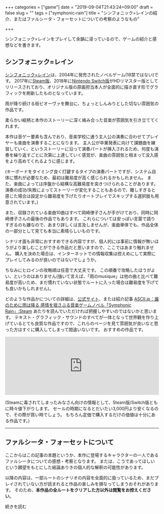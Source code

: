+++
categories = ["game"]
date = "2019-09-04T21:43:24+09:00"
draft = false
slug = ""
tags = ["symphonic-rain"]
title = "シンフォニック=レインの紹介、またはファルシータ・フォーセットについての考察のようなもの"

+++

シンフォニック=レインをプレイして余韻に浸っているので、ゲームの紹介と感想などを書きます。

<!--more-->

## シンフォニック=レイン
[シンフォニック=レイン](https://www.kogado.com/sw/contents/kuroneko/sr2017/ja/)は、2004年に発売されたノベルゲーム(18禁ではない)です。
2017年に[Steam版](https://store.steampowered.com/app/629650/Symphonic_Rain/)、2018年に[Nintendo Switch版](https://ec.nintendo.com/JP/ja/titles/70010000015356)がHDリマスター版としてリリースされており、オリジナル版の原画担当本人が全面的に描き直す形でグラフィックを刷新したものとなっています。

雨が降り続ける街ピオーヴァを舞台に、ちょっとしんみりとした切ない雰囲気の作品です。

柔らかい絵柄と本作のストーリーに深く絡み合った音楽が雰囲気を引き立ててくれます。

本作は音ゲー要素も含んでおり、音楽学校に通う主人公の演奏に合わせてプレイヤーも楽曲を演奏することになります。
主人公が卒業発表に向けて課題曲を練習していく、というストーリーに沿って演奏パートが挿入されるため、何度も演奏を繰り返すごとに次第に上達していく感覚が、楽曲の雰囲気と相まって没入感をより高めてくれるように感じます。

(キーボードをタイミング良く打鍵するタイプの演奏パートですが、システム自体に慣れが必要なため、最初は難易度が高く感じられるかもしれません。
また、楽曲によっては序盤から結構な高難易度を突きつけられることがあります。
演奏の成功/失敗によってストーリーが変化することもあるので、難しすぎると感じた場合は設定から難易度を下げたりオートプレイでスキップする選択肢も用意されています。)

また、収録されている楽曲10曲はすべて岡崎律子さんが手がけており、同時に岡崎律子さんの最後の作品でもあります。
これらについては安っぽい言葉で語りすぎるのも嫌なので、あまり詳しくは言及しませんが、楽曲単体でも、作品全体の一部分として見ても本当に素晴らしいものです。

シナリオ面も非常におすすめできる内容ですが、個人的には事前に情報が無いほうがより楽しむことができる作品だと思いますので、ここではあまり触れません。
購入を決めた場合は、インターネットでの情報収集は控えめにして実際にプレイしてみるのが良いのではないでしょうか。

ちなみにヒロインの攻略順は任意で大丈夫です。
この順番で攻略したほうがよい、というのはありません(強いて言えば、「雨のmusique」は他の曲と比べて難易度が高いため、まだ慣れていない状態でルートに入った場合は難易度を下げても良いかもしれません)。

どのような作品かについての詳細は、[公式サイト](https://www.kogado.com/sw/contents/kuroneko/sr2017/ja/)、または紹介記事 [ASCII.jp：誰のために雨は降る 感情を揺さぶる音楽ゲームノベル「Symphonic Rain」:Steam](https://ascii.jp/elem/000/001/544/1544812/) あたりを読んでいただければ把握しやすいのではないかと思います。
テキスト・グラフィック・サウンドのすべてが一体となって世界観を作り上げているとても良質な作品ですので、これらのページを見て雰囲気が良いなと思った方はすぐに購入してしまって間違いないです。
おすすめの作品です。

<iframe src="https://store.steampowered.com/widget/629650/" frameborder="0" width="646" height="190" style="max-width:100%"></iframe>


(Steamに毒されてしまったみなさん向けの情報として、Steam版/Switch版ともに時々値下がりします。
セールの時期になるとだいたい3,000円より安くなるので、その際が買い時でしょう。
もちろん定価で購入するだけの価値は十分にある作品です。)

---

## ファルシータ・フォーセットについて
ここからはこの記事の本題というか、本作に登場するキャラクターの一人であるファルシータについての感想・考察となります。
または、こうであってほしいという願望をもとにした結論ありきの個人的な解釈の可能性があります。

以降の内容は、一部ルートのシナリオの内容を全面的に扱っているため、まだプレイされていない方が読まれると作品の楽しみを損なってしまうおそれがあります。
そのため、**本作品の全ルートをクリアした方以外は閲覧をお控えください**。

<script>
    function show(){
        document.getElementById("ff").style.display="";
        document.getElementById("show_button").style.display="none";
    }
    document.addEventListener("DOMContentLoaded", ()=>{
        const span_more = document.querySelector("#more");
        const button = document.createElement("button");
        button.id = "show_button";
        button.textContent = span_more.textContent;
        span_more.textContent = "";
        span_more.appendChild(button);
        button.addEventListener("click", show);
    });
</script>

<span id="more">続きを読む</span>

<section id="ff" style="display:none">

## 時系列
まずはファルの行動に注目しながら時系列を追っていきます。

### シナリオ開始前～開始直後
夏の定期演奏でクリスのフォルテールを聴き、気に入ったと言って早速コーデル先生と接触します。
その後の行動はは本編開始時の11/28まで描写されていませんが、3ヶ月ぶりにコーデル先生を訪ねた際、既にアーシノとある程度の交流を持っていることが示唆されています(プレリュード03)。
本人曰く「忙しかった」とのことですが、実際クリスとの接触を図るまでに期間が空きすぎているような印象もあります。
もしくは、アーシノから情報を聞き出すことでクリスがパートナーを見つけそうな気配がないことを察知していたため、外堀を埋めることを優先したのかもしれません。
(「色々な人と音を合わせてからパートナーを決める」ということも言っていますが、これは特にアーシノに向けては都合の良い言い訳として使えるでしょう。本編開始前に他の候補と練習をしたかどうかは分かりませんが、クリスとの接触後はスケジュール的にクリス以外と練習をする時間はほぼないはずです)

初週はいよいよチェナーコロでクリスに話しかけ、傘まで用意して接近を図ります。
その翌々日にはトルティニタに詰め寄られますが(al fineルート)、クリスの前でなければなりふり構わず初対面の相手にも敵意を剥き出しにするトルタに対して、ファルは完全に躱しきった上に新しい情報源として目をつけ、「パートナーになったら話を聞かせてくれませんか」と約束を取り付けます。
それどころか、トルタはファルの振る舞いに感化され、クリスが他の誰かを選ぶのならその人にすべてを話し、自分は役目を降りたほうが良いのかもしれないとまで思い始めます。
全方位敵なしの圧倒的な強さはさすがといったところですね。
ところでal fineルートではクリスとファルの接触は水曜日ですが、クリスの動き次第ではコーデル先生を訪問した月曜日(28日)のうちに早速クリスを捕まえていることになります。
なかなかの行動力です。

### パートナー決定まで
一度音を合わせて相性が悪くないことを確認したのもあってか、誘導を駆使したり強引に誘いをかけたり、あたかもその強引さを反省しているかのようなそぶりを見せつけたりしてパートナーに選ばれるよう働きかけていきます。
ところでクリスのパートナーになればトルタから話を聞くという約束をしていたはずですが、パートナーとして確定する当日には既にクリスの恋人であるアリエッタの存在をトルタから「無理に聞き出して」います。
もはやパートナーとして選ばれることは確実と踏んでいたのでしょうか(この時点では当日朝にファルを選ばずに共通エンド行きの選択肢が残っています)。

#### (ファルルート以外に入った場合)
トルタルートではフォルテール科の発表日に発表をしていないため、少なくともフォルテール科の3年生とはパートナーを組んでいないことがわかります。ソロかもしれませんし、リセルシアは1年生のためパートナーとして組むことも可能でしょう。
なおアーシノは発表後にファルに待ちぼうけを食らわされた描写があります。
もはや何の利用価値もなくなった(むしろ卒業演奏までは何か利用する価値があったのか？)ということでしょう。

リセルートでは、クリスと組めそうにないことを把握すると鮮やかに身を引きますが、クリスの返答次第では「プロになったときはよろしく」と将来的に利用できるよう貸しを作っておく周到さです。

### パートナー決定後
ナターレ後、ファルとクリスはそれぞれに思い悩み悲しむような出来事を経験し、そしてその感情が演奏に魅力を与えることに気付いていきます。

1/11にクリスとトルタがファルとアーシノに鉢合わせしますが、途端にアーシノとトルタの様子がおかしくなります。
アーシノは年末にクリスとファルが二人でいる際に会っていましたが、この時ファルは常に敬語で話していました。
この日はクリスに対しては崩れた口調で話し、アーシノには敬語で話しています。
ファルがアーシノに気を持たせつつ都合よく利用し続けていた、ということが示唆されますが、アーシノはこの距離感を見せつけられることでファルに対して疑念を抱き、またトルタは(昼間にクリスの話を聞き、自分の役割を終えてファルに託すことを受け入れつつあるようでしたが)、ファルとアーシノの関係が続いていること、それに加えてこのアーシノの様子から、不穏なものを感じ取らずにはいられなかったというところでしょうか。
ファルとしては、クリスとの関係性が非常に良好に推移しており、アーシノにフォルテール奏者としての利用価値は見出していないことから、この段階で必要であればアーシノを切り捨てる選択はいつでもできる状況であったと考えられます。

そしてアリエッタとファルの二人に対する気持ちの揺れ動きから、悲しみと降雨量とフォルテールの音の深みを増していったクリスですが、卒業演奏3日前にして開き直り、自身のファルへの好意を認めて受け入れ、一転して現状に満足するようになります。
クリスがほかの結末を辿ったときに、もしかしたらコーデル先生がトルタに語ったかもしれない(al fineルート)言葉のように、「彼が幸せを感じれば感じるほど、その音に魅力がなくなって」しまいます。

1/18の夜、ファルはクリスの変化の理由に気付いてクリスに幸せかどうか尋ね、クリスはそれを肯定します。
翌日、ファルはクリスとの練習後にアーシノと会い、指定した時間に自宅を訪れるよう誘導します。
(ファルがクリスに部屋で待つように指示して鍵を渡す場面以降の声色が、感情を殺している感じがあって好きです)
20時15分、窓の外を見ながら(来訪者が自室に近付いてくるのを確認しながら)タイミングを合わせて話し始め、最も効果的かつ最大限にアーシノを傷つける様子をクリスに対して演出します。

以降の展開はクリスの選択に委ねられ、複数のエンディングに分岐します。

### エンディング
#### バッドエンド(演奏失敗)
あれだけ練習を重ねた曲の演奏に失敗するという事態は、ファルが言うように、クリスが当てつけとして故意に手を抜かなければ起きるものではありません。
突然の裏切りにさまざまな感情が渦巻いていたとしても、自身の演奏を汚してそれに応えることはクリスにはできないとファルは考えたことでしょう。

この結末に至るということは、その思惑が外れたことになります。
ファルにとっては完全な敗北であり、プロへの道も大きく回り道をしなけければならなくなるかもしれません。
一方で、このような結果になる可能性は相当に低いとはいえ、ファルが検討していないはずはありません。
彼女の計算高さからして、この演奏で失敗してもプロへの道が完全に閉ざされることはありえませんし、彼女はこの結末を受け入れなければならないリスクも当然引き受けた上で行動を起こしたに違いありません。

#### バッドエンド(可もなく不可もなく)
裏切りを受け、それでもクリスの感情は激しく昂ることなく、ただ演奏をこなす結末です。
ファルのプロへの道は近づきもせず、かといって遠ざかりもしないでしょう。
ファルとしては思惑が外れた形ですが、卒業演奏前日の時点で既にクリスの音はファルにとって全く価値を感じさせないものになっていたでしょうから、結果として何もしないよりも悪い形の結末ではない、と彼女は思うのではないでしょうか。

#### バッドエンド(演奏成功)
個人的には、ある意味最も「納得のいく」結末であるように感じます。
卒業演奏は成功し、ファルは夢の実現に大きく近づきます。
ファルの裏切りに失望したクリスは彼女のもとを去りますが、それは彼女の言うように「幸せな」選択であったといえるでしょう。

最後の演奏でファルの感情がクリスに流れ込んだとき、そこに迷いはありませんでした。
しかしそれは、クリスを徹底的に利用しようと決めたために迷いがなくなった、というだけとは思えません。
全ての選択をクリスに委ねた上で、彼がどちらを選んでも受け入れるだけの覚悟がゆえの迷いのなさではないでしょうか。
それこそが夢のために進み続けることのできるファルの強さであるともいえます。

#### グッドエンド
それでもクリスはファルと共にゆくことを選択し、彼女にとっての至上の価値であり続けることを望みますが、皮肉にも、クリスがこの選択に至ることで、彼はファルにとっての価値を失います。
ファルとの未来を受け入れるという心象の変化は、卒業演奏直前で彼の音楽が魅力を失くしたのと同じ構図であり、すぐにクリスの演奏はファルが望むに足るものには遠く及ばなくなるでしょう。
そして、それでもクリスを片翼として共に高みを目指すことを決めたファルが行うべきことは、再びクリスを、今度は二度と止むことのない雨の中へと突き落とすこと以外にありません。

## ファルシータの迷い
> ひとつの夢のため  
> あきらめなきゃならないこと  
> たとえば　今　それが恋だとしたら　迷う  
> 居場所はどこだろう　私の役割はなに？  
> ずっとずっと思ってた  
> そして　みつけた気がしたの

<small>出典： 岡崎律子『メロディー』</small>

仮にファルが最初から最後までただクリスを利用しようとしか思っていなかったのであれば、クリスを裏切り、傷つけ、失望させ、深い悲しみを与えることこそが卒業演奏を成功に導くためにとるべき行動です。
これはフォルテールの音に魅力を取り戻すにとどまらず、より大きな成功を得るチャンスでもあります。
発表前日の段階でクリスの音が魅力を失っていることを考慮して各エンディングの結末を振り返ってみると、ほとんどの結末でファルがプロに近付くために得るものこそあれ、失うものは少ないことがわかります。
クリスもファルも音楽に対しては常に真摯であったため、クリスが演奏の手を抜くことは考え難く、裏目に出る公算も低いと考えられます。

よって他者を利用するためだけの存在として捉え、誰も信じず誰にも感謝することのないファルシータ・フォーセットは、何の迷いもなくクリスを裏切ることを選択するでしょう。
しかし、この夢のために恋をあきらめようとして迷う彼女の姿がそこにはあります。

## 本当の自分
> 手をつないで歩いたり  
> さむいね　うなずいたり  
> わけあうと幸せね  
> どうして今まで気づかずに
>
> Look at me　Listen to me　アタシヲアイシテ  
> だれも知らない心　見抜いてくれたら…

<small>出典： 岡崎律子『雨のmusique』</small>

最初は、彼女にとっての他の大勢の人間と同じように、クリスはファルにとって利用するためだけの存在でした。
しかし、クリスに接近し、彼に気に入られようと振る舞ううちに、ファル自身もまたクリスに対して好意を持ってしまいます。

もっとも、クリスの音に惹かれてしまった時点で、遅かれ早かれ、ファルはそこにパートナーとしての利用価値以上のものを感じずにはいられなかったのかもしれません。
本作では、音楽性と人間性が類似するという趣旨の描写が幾度か登場します。
ファルがクリスの奏でる悲しみの音に惹かれた以上、人間的な部分でも惹かれずにはいられなかったはずです。
クリスが(敢えて人間的な部分とは分けて語りつつも)言うように、音楽的に惹かれてしまっているから仕方ないのです。

クリスとの関わりの中で、「少しだけやさしい気持ち」になれることを感じたファル。
一方で、ファルはそれまでの人生で磨き上げてきた処世術によって、ごく自然に「クリスにとってのファル」を演じることができてしまいます。

クリスが見ている「真面目で、優しくて、一生懸命」なファルと、他人を利用するだけの存在とみなし、必要なら傷つけることも厭わない本当の自分とのギャップ。
クリスとの関係を幸せに思いながらも、それはただ演じているだけの自分でしかないと感じるもどかしさ。
本当の自分を知ってほしいけれど、酷い人間だと知られてしまったら今までの関係を保てないかもしれないという不安。

彼女もまた、葛藤を抱えていました。

## ファルシータの選択
とはいえ、クリスが悲しみの音色を持ち続けている限りにおいては、クリスを手に入れることとクリスの音を手に入れることの間に違いはありませんでした。
これらを両立させられないことに気付いてしまったとき、ファルはクリスよりも先に、物語の結末に決定的な影響を及ぼす選択を迫られます。

ファルに初めて芽生えた感情である、恋に恋するかのような純粋な気持ちと、彼女がこれまでの人生の全てを捧げてきた夢。
彼女にとって、夢のために進み続けることを諦めるという選択はありません。
それは何もなかった頃の自分に逆戻りすることに等しく、彼女の生き方の否定であるというばかりか、彼女にとって前に進み続けることこそが、それまでの人生で踏みつけてきた人たちに対する責務、あるいは贖罪でもあるからです。

誰よりも努力し、前に進み続けることでしか生きられない彼女が、先に進むために彼女自身の想いを捨てなければならない。
選ぶことのできるはずのない、あまりにも残酷な選択。あるいは、これは彼女にとっての報いなのか。

ファルがクリスを裏切ったとき、本当は彼女の中で答えなんて出ていなかったのかもしれません。
それでも、もう後戻りのできないところまで来てしまっていました。

## 「本当の自分」
> ここでならば言える  
> 今まで言えなかったことや  
> 胸の内さえも　口をついて出るメロディー  
> やがて　覚悟が芽ばえていた  
> この夢のためならば　他を捨ててかまわない

<small>出典： 岡崎律子『メロディー』</small>


アーシノを見せしめのように傷つけ、私はこれほどまでに酷い人間なのだと言い張りながらも受容を求めるファル。
その姿はまるで、アリエッタとして見せてきた側面も受け入れてほしいと願うトルティニタの裏返しのようでもあります。

確かに彼女は、クリスの前での自分の振る舞いに葛藤を抱えていました。
しかし、「そのまま隠せれば良かったんだけど、隠せなかった」と言っているように、夢と恋のどちらかを選ぶことが避けて通れない状況に陥らなければ、必ずしもファルが酷い人間であるところを見せつける必要はなく、また彼女自身もそれを積極的に望んではいなかったように思われます。

ファルが孤児院を訪れたとき、そこで何があったかは語られていませんが、それはファルが「悲しみ、思い悩む」ようなことであったと示唆されています。
孤児院には二度と戻りたくないと嫌悪感をあらわにし、グラーヴェもリセルシアも嫌っていると言った彼女が、本当にただ酷い人間だったというのであれば、利用する対象しかいないはずのそこで何を思い悩むことがあったというのでしょうか。

悪いことと知っていながらルールを破る、そんな一面をファルが冗談めかして明かした際、それはより長く練習を続けていたいという本心ではないかとクリスは返しています。
彼女の根底にあるのは歌を追い求める姿であり、それは偽善的な振る舞いでも、その裏返しとしての露悪的な振る舞いでもない。
酷い人間としてのファルは彼女の一面でこそあれ、それだけが彼女の本来の姿と言い切れるものではないのではないか。
そうであるとすれば、このクリスの返答はファルにとって救いとなり得るものであったかもしれません。

しかし、そんな救いも、彼女は否定してしまいます。
「本当の自分」は酷い人間で、つまりクリスの前での振る舞いは単なる演技で、**そのとき感じた幸せも、「本当の自分」ではない**。
「本当の自分」はクリスの**フォルテールの音が**好きで、そしてクリスを**<em>愛して</em>**いる。
そう自分に言い聞かせながら。

本当の自分を知ったうえで、それでも好きだと言って欲しい。

「本当の自分」を知ってもらえばクリスは失望し、悲しみを感じるに違いない。
自分のことを嫌いになるかもしれない。
それでも好きでいてほしいという本心の吐露か。
否。
それは、夢のために全てを捨て、泣きそうになりながら自身の恋さえも否定してしまう、ファルの悲痛な叫びではないでしょうか。

もはや、ファルの想いが報われることは二度とありません。
クリスが彼女を受け入れ、共に歩むと決めたとしても、もはや捨て去った恋心にその気持ちが届くことはないでしょう。
既に彼女は自ら抱いた感情を捨て、かわりに愛という言葉で塗り潰してしまったのだから。

自分の隠していた一面を知り、それでも好きだと言ってくれる、ファルが本当に待ち望んでいたはずのクリスの気持ちさえも。
前に進み続ける覚悟を決めた彼女は、自分の夢のために利用し尽くすでしょう。

実のところ、ファルシータエンドにおいてクリスがファルを受け入れた後、互いに相手のことを「好きだ」と言うことは一度もありません。
このエンディングでファルとクリスは、「側にいる」「愛している」という言葉を使うだけです。
一方で、それよりも前に「愛している」という言葉が使われるのは一度きりです。
その場面を思い出してみてください。
果たして、この「愛」とは二人の間でどのような意味を持つ言葉なのでしょうか。

## メロディー
> つめたいと思うでしょう  
> 振り向かない私を　だけど  
> 時には　どちらかを選ぶこと　避けて通れない  
> 皮肉なもの　そして  
> 抱えてるカナシミこそが　奏でるメロディー  
> それは　とても力を持つ  
> さよなら　ありがとう  
> 言えなかった言葉たちを  
> 奏でましょう  
> 君のその背中に　祈りを込めて

<small>出典： 岡崎律子『メロディー』</small>

この箇所の歌詞は、演奏成功後にクリスに拒まれた結末を歌っているように思えます。
先程も書きましたが、個人的にはこのバッドエンドが一番しっくりくるような気がしています。

コーデル先生がトルタに語ったかもしれない(al fineルート)言葉では、クリスは「幸せを感じれば感じるほど、その音に魅力がなくなって」いくと言われていますが、しかしこうも言われています。
「幸せの先にも、きっと素晴らしい音はあるはずだ。例え今の地位、彼の魅力となっている音を失ったとしても」と。

さまざまな感情が音楽に魅力を与えるのであれば、幸せに思う気持ちもまた音に魅力を与えるかもしれない。
ファルがその考えに行き着いたかどうかはわかりません。
皮肉なことに、ファルはクリスの悲しみが奏でる音にこそ惹かれてしまっていました。
夢のためにクリスを利用すると決めたとき、ファルにはクリスを幸せから遠ざける以外の手段を持てなかったのです。

もしくは、夢よりも恋を選び、その先で幸せに満ちた音色を奏でるファルとクリス。
そのような未来絵図に、自分自身の存在を彼女はどうしても描き出すことができなかったのかもしれません。
それは、これまでの彼女の人生を、誰かを傷つけてでも進み続けてきた道筋を否定することでしか辿り着くことができない場所だったから。

ところで、クリスが側にいて利用価値を持ち続ける限りにおいてはファルは彼を利用せずにはいられませんが、クリスがファルのもとを去るならば、もはや彼はファルにとって価値のある人間ではありません。
逆に言えば、もうファルはクリスを利用しなくて良いことになります。

「誰にも感謝しない」と言い放った彼女がそんなクリスを想い祈ることができる結末は、彼女の行く先に微かな希望を感じさせるものではないでしょうか。

## おわりに
ファルシータ・フォーセットは、歌うことが好きで、歌を歌って生きるという夢のためにあらゆる努力を惜しみません。
才能にも恵まれていて、頭がよく計画性も実行力も兼ね備え、努力を惜しまないどころか手段も選ばないし、その行動の全てが自らの夢の実現のために捧げられている、そんな少女です。
彼女は人と人は利用しあうだけの存在だと語り、誰にも感謝せず、時に誰かを裏切り傷つけることも厭わず、ただ夢のためだけに生きてきました。

彼女がクリスと出会い、彼の音に惹かれ、そして、彼自身に惹かれ、…やがて夢と恋のどちらか片方だけを選ばなければならなくなったとき、彼女はついに恋を選ぶことができませんでした。

いつか報われていたかもしれない未来も、初めて抱いたやさしい感情さえも捨て去ることができる強さと、それでも傷つかずにはいられない弱さを持った彼女に。

去っていくクリスの背中に感謝の祈りを奏でる彼女に。

少しだけ、涙を流しましょう。
</section>
